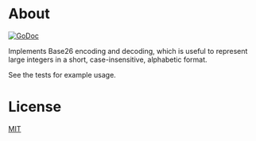 # About

[![GoDoc](https://godoc.org/github.com/kmanley/base26?status.svg)](https://godoc.org/github.com/kmanley/base26)

Implements Base26 encoding and decoding, which is useful to represent
large integers in a short, case-insensitive, alphabetic format. 

See the tests for example usage.

# License
[MIT](LICENSE)

